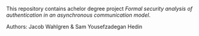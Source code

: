 This repository contains achelor degree project
_Formal security analysis of authentication in an asynchronous communication
model_.

Authors: Jacob Wahlgren & Sam Yousefzadegan Hedin
